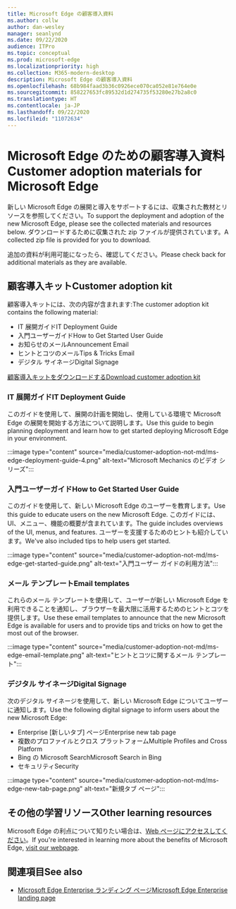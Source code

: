 ```yaml
---
title: Microsoft Edge の顧客導入資料
ms.author: collw
author: dan-wesley
manager: seanlynd
ms.date: 09/22/2020
audience: ITPro
ms.topic: conceptual
ms.prod: microsoft-edge
ms.localizationpriority: high
ms.collection: M365-modern-desktop
description: Microsoft Edge の顧客導入資料
ms.openlocfilehash: 68b984faad3b36c0926ece070ca052e81e764e0e
ms.sourcegitcommit: 858227653fc89532d1d274735f53280e27b2a8c0
ms.translationtype: HT
ms.contentlocale: ja-JP
ms.lasthandoff: 09/22/2020
ms.locfileid: "11072634"
---
```

# <span data-ttu-id="222d8-103">Microsoft Edge のための顧客導入資料</span><span class="sxs-lookup"><span data-stu-id="222d8-103">Customer adoption materials for Microsoft Edge</span></span>

<span data-ttu-id="222d8-104">新しい Microsoft Edge の展開と導入をサポートするには、収集された教材とリソースを参照してください。</span><span class="sxs-lookup"><span data-stu-id="222d8-104">To support the deployment and adoption of the new Microsoft Edge, please see the collected materials and resources below.</span></span> <span data-ttu-id="222d8-105">ダウンロードするために収集された zip ファイルが提供されています。</span><span class="sxs-lookup"><span data-stu-id="222d8-105">A collected zip file is provided for you to download.</span></span>

<span data-ttu-id="222d8-106">追加の資料が利用可能になったら、確認してください。</span><span class="sxs-lookup"><span data-stu-id="222d8-106">Please check back for additional materials as they are available.</span></span>

## <span data-ttu-id="222d8-107">顧客導入キット</span><span class="sxs-lookup"><span data-stu-id="222d8-107">Customer adoption kit</span></span>

<span data-ttu-id="222d8-108">顧客導入キットには、次の内容が含まれます:</span><span class="sxs-lookup"><span data-stu-id="222d8-108">The customer adoption kit contains the following material:</span></span>

- <span data-ttu-id="222d8-109">IT 展開ガイド</span><span class="sxs-lookup"><span data-stu-id="222d8-109">IT Deployment Guide</span></span>
- <span data-ttu-id="222d8-110">入門ユーザーガイド</span><span class="sxs-lookup"><span data-stu-id="222d8-110">How to Get Started User Guide</span></span>
- <span data-ttu-id="222d8-111">お知らせのメール</span><span class="sxs-lookup"><span data-stu-id="222d8-111">Announcement Email</span></span>
- <span data-ttu-id="222d8-112">ヒントとコツのメール</span><span class="sxs-lookup"><span data-stu-id="222d8-112">Tips & Tricks Email</span></span>
- <span data-ttu-id="222d8-113">デジタル サイネージ</span><span class="sxs-lookup"><span data-stu-id="222d8-113">Digital Signage</span></span>

[<span data-ttu-id="222d8-114">顧客導入キットをダウンロードする</span><span class="sxs-lookup"><span data-stu-id="222d8-114">Download customer adoption kit</span></span>](https://www.microsoft.com/download/details.aspx?id=102119)

### <span data-ttu-id="222d8-115">IT 展開ガイド</span><span class="sxs-lookup"><span data-stu-id="222d8-115">IT Deployment Guide</span></span>

<span data-ttu-id="222d8-116">このガイドを使用して、展開の計画を開始し、使用している環境で Microsoft Edge の展開を開始する方法について説明します。</span><span class="sxs-lookup"><span data-stu-id="222d8-116">Use this guide to begin planning deployment and learn how to get started deploying Microsoft Edge in your environment.</span></span>

:::image type="content" source="media/customer-adoption-not-md/ms-edge-deployment-guide-4.png" alt-text="Microsoft Mechanics のビデオ シリーズ":::

### <span data-ttu-id="222d8-118">入門ユーザーガイド</span><span class="sxs-lookup"><span data-stu-id="222d8-118">How to Get Started User Guide</span></span>

<span data-ttu-id="222d8-119">このガイドを使用して、新しい Microsoft Edge のユーザーを教育します。</span><span class="sxs-lookup"><span data-stu-id="222d8-119">Use this guide to educate users on the new Microsoft Edge.</span></span> <span data-ttu-id="222d8-120">このガイドには、UI、メニュー、機能の概要が含まれています。</span><span class="sxs-lookup"><span data-stu-id="222d8-120">The guide includes overviews of the UI, menus, and features.</span></span> <span data-ttu-id="222d8-121">ユーザーを支援するためのヒントも紹介しています。</span><span class="sxs-lookup"><span data-stu-id="222d8-121">We've also included tips to help users get started.</span></span>

:::image type="content" source="media/customer-adoption-not-md/ms-edge-get-started-guide.png" alt-text="入門ユーザー ガイドの利用方法":::

### <span data-ttu-id="222d8-123">メール テンプレート</span><span class="sxs-lookup"><span data-stu-id="222d8-123">Email templates</span></span>

<span data-ttu-id="222d8-124">これらのメール テンプレートを使用して、ユーザーが新しい Microsoft Edge を利用できることを通知し、ブラウザーを最大限に活用するためのヒントとコツを提供します。</span><span class="sxs-lookup"><span data-stu-id="222d8-124">Use these email templates to announce that the new Microsoft Edge is available for users and to provide tips and tricks on how to get the most out of the browser.</span></span>

:::image type="content" source="media/customer-adoption-not-md/ms-edge-email-template.png" alt-text="ヒントとコツに関するメール テンプレート":::

### <span data-ttu-id="222d8-126">デジタル サイネージ</span><span class="sxs-lookup"><span data-stu-id="222d8-126">Digital Signage</span></span>

<span data-ttu-id="222d8-127">次のデジタル サイネージを使用して、新しい Microsoft Edge についてユーザーに通知します。</span><span class="sxs-lookup"><span data-stu-id="222d8-127">Use the following digital signage to inform users about the new Microsoft Edge:</span></span>

- <span data-ttu-id="222d8-128">Enterprise [新しいタブ] ページ</span><span class="sxs-lookup"><span data-stu-id="222d8-128">Enterprise new tab page</span></span>
- <span data-ttu-id="222d8-129">複数のプロファイルとクロス プラットフォーム</span><span class="sxs-lookup"><span data-stu-id="222d8-129">Multiple Profiles and Cross Platform</span></span>
- <span data-ttu-id="222d8-130">Bing の Microsoft Search</span><span class="sxs-lookup"><span data-stu-id="222d8-130">Microsoft Search in Bing</span></span>
- <span data-ttu-id="222d8-131">セキュリティ</span><span class="sxs-lookup"><span data-stu-id="222d8-131">Security</span></span>

:::image type="content" source="media/customer-adoption-not-md/ms-edge-new-tab-page.png" alt-text="新規タブ ページ":::

## <span data-ttu-id="222d8-133">その他の学習リソース</span><span class="sxs-lookup"><span data-stu-id="222d8-133">Other learning resources</span></span>

<span data-ttu-id="222d8-134">Microsoft Edge の利点について知りたい場合は、[Web ページにアクセスしてください](https://www.microsoft.com/edge/business)。</span><span class="sxs-lookup"><span data-stu-id="222d8-134">If you're interested in learning more about the benefits of Microsoft Edge, [visit our webpage](https://www.microsoft.com/edge/business).</span></span>

## <span data-ttu-id="222d8-135">関連項目</span><span class="sxs-lookup"><span data-stu-id="222d8-135">See also</span></span>

- [<span data-ttu-id="222d8-136">Microsoft Edge Enterprise ランディング ページ</span><span class="sxs-lookup"><span data-stu-id="222d8-136">Microsoft Edge Enterprise landing page</span></span>](https://aka.ms/EdgeEnterprise)
